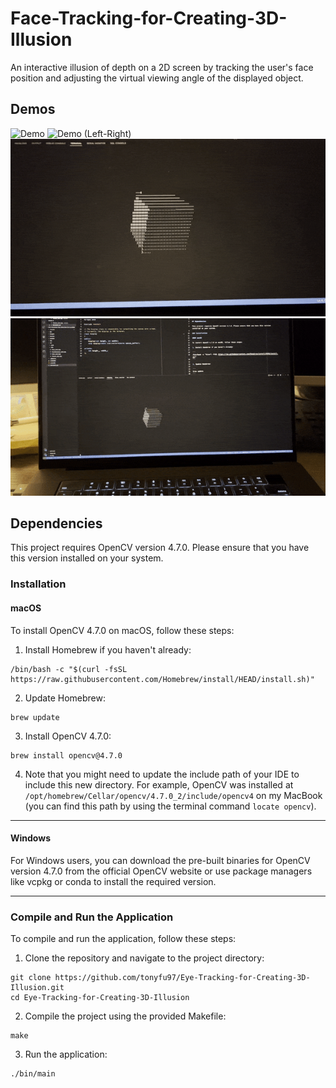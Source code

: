 # Face-Tracking-for-Creating-3D-Illusion
An interactive illusion of depth on a 2D screen by tracking the user's face position and adjusting the virtual viewing angle of the displayed object.

## Demos
![Demo](images/demo.gif)
![Demo (Left-Right)](images/demo-left-right.gif)
![Demo (Up-Down)](images/demo-up-down.gif)
![Demo (Forward-Backward)](images/demo-forward-backward.gif)

## Dependencies

This project requires OpenCV version 4.7.0. Please ensure that you have this version installed on your system.

### Installation

#### macOS

To install OpenCV 4.7.0 on macOS, follow these steps:

1. Install Homebrew if you haven't already:

```
/bin/bash -c "$(curl -fsSL https://raw.githubusercontent.com/Homebrew/install/HEAD/install.sh)"
```

2. Update Homebrew:

```
brew update
```

3. Install OpenCV 4.7.0:

```
brew install opencv@4.7.0
```

4. Note that you might need to update the include path of your IDE to include
this new directory. For example, OpenCV was installed at `/opt/homebrew/Cellar/opencv/4.7.0_2/include/opencv4` on my MacBook (you can find this path by using the terminal command `locate opencv`).

---

#### Windows

For Windows users, you can download the pre-built binaries for OpenCV version 4.7.0 from the official OpenCV website or use package managers like vcpkg or conda to install the required version.

---

### Compile and Run the Application

To compile and run the application, follow these steps:

1. Clone the repository and navigate to the project directory:

```
git clone https://github.com/tonyfu97/Eye-Tracking-for-Creating-3D-Illusion.git
cd Eye-Tracking-for-Creating-3D-Illusion
```

2. Compile the project using the provided Makefile:

```
make
```

3. Run the application:

```
./bin/main
```